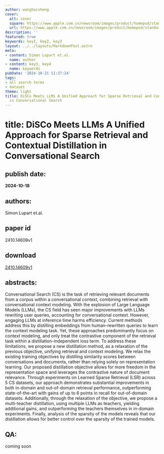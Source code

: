 ```yaml
---
author: wanghaisheng
cover:
  alt: cover
  square: https://www.apple.com.cn/newsroom/images/product/homepod/standard/Apple-HomePod-hero-230118_big.jpg.large_2x.jpg
  url: https://www.apple.com.cn/newsroom/images/product/homepod/standard/Apple-HomePod-hero-230118_big.jpg.large_2x.jpg
description: ''
featured: true
keywords: key1, key2, key3
layout: ../../layouts/MarkdownPost.astro
meta:
- content: Simon Lupart et.al.
  name: author
- content: key3, key4
  name: keywords
pubDate: '2024-10-21 11:37:24'
tags:
- all search terms
- dataset
theme: light
title: DiSCo Meets LLMs A Unified Approach for Sparse Retrieval and Contextual Distillation
  in Conversational Search
---
```


# title: DiSCo Meets LLMs A Unified Approach for Sparse Retrieval and Contextual Distillation in Conversational Search 
## publish date: 
**2024-10-18** 
## authors: 
  Simon Lupart et.al. 
## paper id
2410.14609v1
## download
[2410.14609v1](http://arxiv.org/abs/2410.14609v1)
## abstracts:
Conversational Search (CS) is the task of retrieving relevant documents from a corpus within a conversational context, combining retrieval with conversational context modeling. With the explosion of Large Language Models (LLMs), the CS field has seen major improvements with LLMs rewriting user queries, accounting for conversational context. However, engaging LLMs at inference time harms efficiency. Current methods address this by distilling embeddings from human-rewritten queries to learn the context modeling task. Yet, these approaches predominantly focus on context modeling, and only treat the contrastive component of the retrieval task within a distillation-independent loss term. To address these limitations, we propose a new distillation method, as a relaxation of the previous objective, unifying retrieval and context modeling. We relax the existing training objectives by distilling similarity scores between conversations and documents, rather than relying solely on representation learning. Our proposed distillation objective allows for more freedom in the representation space and leverages the contrastive nature of document relevance. Through experiments on Learned Sparse Retrieval (LSR) across 5 CS datasets, our approach demonstrates substantial improvements in both in-domain and out-of-domain retrieval performance, outperforming state-of-the-art with gains of up to 6 points in recall for out-of-domain datasets. Additionally, through the relaxation of the objective, we propose a multi-teacher distillation, using multiple LLMs as teachers, yielding additional gains, and outperforming the teachers themselves in in-domain experiments. Finally, analysis of the sparsity of the models reveals that our distillation allows for better control over the sparsity of the trained models.
## QA:
coming soon
